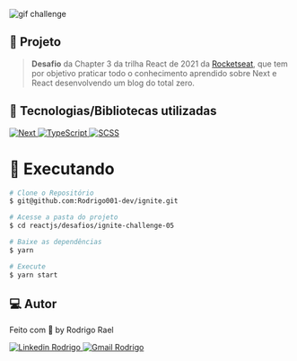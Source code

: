 ![gif challenge](https://github.com/Rodrigo001-dev/ignite-react/blob/main/react-2021/desafios/ignite-challenge-05/.github/ignite-challenge.gif)

## :page_with_curl: Projeto

> <b>Desafio</b> da Chapter 3 da trilha React de 2021 da [Rocketseat](https://github.com/Rocketseat), que tem por objetivo praticar todo o conhecimento aprendido sobre Next e React desenvolvendo um blog do total zero.

## 🚀 Tecnologias/Bibliotecas utilizadas

<a href="https://nextjs.org/" target="_blank"> <img src="https://img.shields.io/badge/Next-black?style=flat-square&logo=next.js&logoColor=white" alt="Next"> </a>
<a href="https://www.typescriptlang.org/" target="_blank"> <img src="https://img.shields.io/badge/-TypeScript-3178C6?style=flat-square&logo=TypeScript&logoColor=white" alt="TypeScript"> </a>
<a href="https://sass-lang.com/guide" target="_blank"> <img src="https://img.shields.io/badge/-Scss-pink?style=flat-square&logo=sass&logoColor=white" alt="SCSS"> </a>

# :construction_worker: Executando

```bash
# Clone o Repositório
$ git@github.com:Rodrigo001-dev/ignite.git
```

```bash
# Acesse a pasta do projeto
$ cd reactjs/desafios/ignite-challenge-05
```

```bash
# Baixe as dependências
$ yarn
```

```bash
# Execute
$ yarn start
```

## 💻 Autor

Feito com 💜 by Rodrigo Rael

<a href="https://www.linkedin.com/in/rodrigo-rael-a7a4b51a9/" target="_blank"> <img src="https://img.shields.io/badge/-RodrigoRael-blue?style=flat-square&logo=Linkedin&logoColor=white&link=https" alt="Linkedin Rodrigo"> </a>
<a href="https://img.shields.io/badge/-rodrigorael53@gmail.com-c14438?style=flat-square&logo=Gmail&logoColor=white&link=mailto:rodrigorael53@gmail.com" target="_blank"> <img src="https://img.shields.io/badge/-rodrigorael53@gmail.com-c14438?style=flat-square&logo=Gmail&logoColor=white&link=mailto:rodrigorael53@gmail.com" alt="Gmail Rodrigo"> </a>
